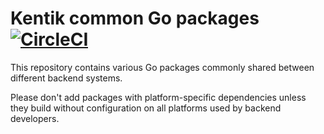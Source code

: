 # Kentik common Go packages [![CircleCI](https://circleci.com/gh/Kentik/common.svg?style=shield&circle-token=d14e7e902dd6973231abf74d193105ad3406a4a9)](https://circleci.com/gh/Kentik/common)

This repository contains various Go packages commonly shared between
different backend systems.

Please don't add packages with platform-specific dependencies unless
they build without configuration on all platforms used by backend
developers.
